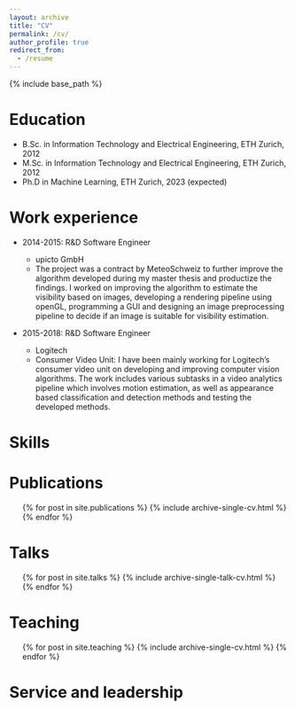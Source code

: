 ```yaml
---
layout: archive
title: "CV"
permalink: /cv/
author_profile: true
redirect_from:
  - /resume
---
```


{% include base_path %}

Education
======
* B.Sc. in Information Technology and Electrical Engineering, ETH Zurich, 2012
* M.Sc. in Information Technology and Electrical Engineering, ETH Zurich, 2012
* Ph.D in Machine Learning, ETH Zurich, 2023 (expected)

Work experience
======
* 2014-2015: R\&D Software Engineer
  * upicto GmbH
  * The project was a contract by MeteoSchweiz to further improve the algorithm developed during my master thesis and productize the findings. I worked on improving the algorithm to estimate the visibility based on images, developing a rendering pipeline using openGL, programming a GUI and designing an image preprocessing pipeline to decide if an image is suitable for visibility estimation.

* 2015-2018: R\&D Software Engineer
  * Logitech
  * Consumer Video Unit: I have been mainly working for Logitech’s consumer video unit on developing and improving computer vision algorithms. The work includes various subtasks in a video analytics pipeline which involves motion estimation, as well as appearance based classification and detection methods and testing the developed methods.
  
Skills
======

Publications
======
  <ul>{% for post in site.publications %}
    {% include archive-single-cv.html %}
  {% endfor %}</ul>
  
Talks
======
  <ul>{% for post in site.talks %}
    {% include archive-single-talk-cv.html %}
  {% endfor %}</ul>
  
Teaching
======
  <ul>{% for post in site.teaching %}
    {% include archive-single-cv.html %}
  {% endfor %}</ul>
  
Service and leadership
======
